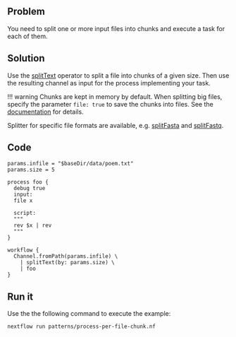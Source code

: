 ## Problem 

You need to split one or more input files into chunks and execute a task for each of them.

## Solution

Use the [splitText](https://www.nextflow.io/docs/latest/operator.html#splittext) operator to split a file into chunks of a given size. Then use the resulting channel as input for the process implementing your task. 

!!! warning
    Chunks are kept in memory by default. When splitting big files, specify the parameter `file: true` to save the chunks into files. See the [documentation](https://www.nextflow.io/docs/latest/operator.html#splittext) for details.

Splitter for specific file formats are available, e.g. [splitFasta](https://www.nextflow.io/docs/latest/operator.html#splitfasta) and [splitFastq](https://www.nextflow.io/docs/latest/operator.html#splitfastq).
 
## Code 

```nextflow
params.infile = "$baseDir/data/poem.txt"
params.size = 5

process foo {
  debug true
  input: 
  file x

  script:
  """
  rev $x | rev
  """
}

workflow {
  Channel.fromPath(params.infile) \
    | splitText(by: params.size) \
    | foo
}
```

## Run it 

Use the the following command to execute the example:

```bash
nextflow run patterns/process-per-file-chunk.nf
```
